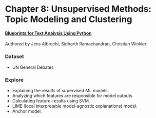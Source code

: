 # Chapter 8: Unsupervised Methods: Topic Modeling and Clustering

#### [Blueprints for Text Analysis Using Python](https://www.oreilly.com/library/view/blueprints-for-text/9781492074076/)
Authored by Jens Albrecht, Sidharth Ramachandran, Christian Winkler.

### Dataset

* UN General Debates

### Explore

* Explaining the results of supervised ML models.
* Analyzing which features are responsible for model outputs.
* Calculating feature-results using SVM.
* LIME (local interpretable model-agnostic explanations) model.
* Anchor model.